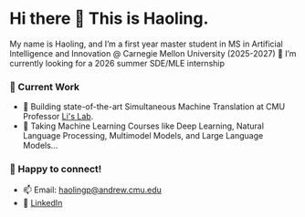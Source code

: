 # Hi there 👋 This is Haoling.

My name is Haoling, and I’m a first year master student in MS in Artificial Intelligence and Innovation @ Carnegie Mellon University (2025-2027)
🌱 I’m currently looking for a 2026 summer SDE/MLE internship

### 🏫 Current Work
- 🔬 Building state-of-the-art Simultaneous Machine Translation at CMU Professor [Li's Lab](https://leililab.github.io/).
- 📖 Taking Machine Learning Courses like Deep Learning, Natural Language Processing, Multimodel Models, and Large Language Models...
  
### 💬 Happy to connect!
- 📫 Email: haolingp@andrew.cmu.edu
- 💼 [LinkedIn](https://www.linkedin.com/in/haoling-pu/)


<!--
**HaolingPu/HaolingPu** is a ✨ _special_ ✨ repository because its `README.md` (this file) appears on your GitHub profile.

Here are some ideas to get you started:

- 🔭 I’m currently working on ...
- 🌱 I’m currently learning ...
- 👯 I’m looking to collaborate on ...
- 🤔 I’m looking for help with ...
- 💬 Ask me about ...
- 📫 How to reach me: ...
- 😄 Pronouns: ...
- ⚡ Fun fact: ...
-->
